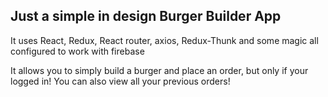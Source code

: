 ## Just a simple in design Burger Builder App

It uses React, Redux, React router, axios, Redux-Thunk and some magic all configured to work with firebase

It allows you to simply build a burger and place an order, but only if your logged in! You can also view all your previous orders!
